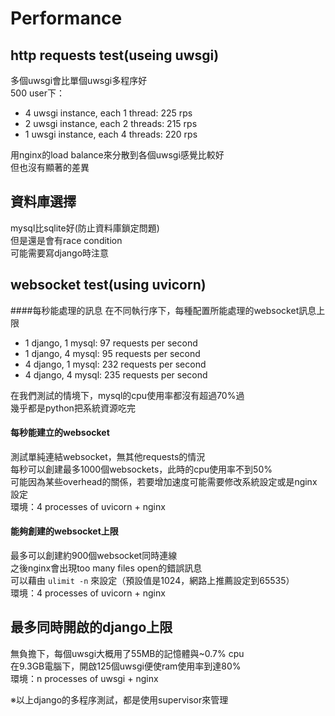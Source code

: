 # Performance

## http requests test(useing uwsgi)
多個uwsgi會比單個uwsgi多程序好  
500 user下：  
* 4 uwsgi instance, each 1 thread: 225 rps
* 2 uwsgi instance, each 2 threads: 215 rps
* 1 uwsgi instance, each 4 threads: 220 rps

用nginx的load balance來分散到各個uwsgi感覺比較好  
但也沒有顯著的差異  

## 資料庫選擇
mysql比sqlite好(防止資料庫鎖定問題)  
但是還是會有race condition  
可能需要寫django時注意  

## websocket test(using uvicorn)
####每秒能處理的訊息
在不同執行序下，每種配置所能處理的websocket訊息上限
* 1 django, 1 mysql: 97 requests per second
* 1 django, 4 mysql: 95 requests per second
* 4 django, 1 mysql: 232 requests per second
* 4 django, 4 mysql: 235 requests per second

在我們測試的情境下，mysql的cpu使用率都沒有超過70%過  
幾乎都是python把系統資源吃完

#### 每秒能建立的websocket
測試單純連結websocket，無其他requests的情況  
每秒可以創建最多1000個websockets，此時的cpu使用率不到50%  
可能因為某些overhead的關係，若要增加速度可能需要修改系統設定或是nginx設定  
環境：4 processes of uvicorn + nginx

#### 能夠創建的websocket上限
最多可以創建約900個websocket同時連線  
之後nginx會出現too many files open的錯誤訊息  
可以藉由 `ulimit -n` 來設定（預設值是1024，網路上推薦設定到65535）  
環境：4 processes of uvicorn + nginx

## 最多同時開啟的django上限
無負擔下，每個uwsgi大概用了55MB的記憶體與~0.7% cpu  
在9.3GB電腦下，開啟125個uwsgi便使ram使用率到達80%  
環境：n processes of uwsgi + nginx

※以上django的多程序測試，都是使用supervisor來管理
